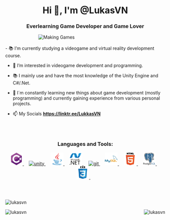 <h1 align="center">Hi 👋, I'm @LukasVN</h1>
<h3 align="center">Everlearning Game Developer and Game Lover</h3>

<img align="right" alt="Making Games" width="400" src="https://cdn.dribbble.com/users/1025838/screenshots/6220885/devguy3.gif">

<br>



<br>
- 📚 I’m currently studying a videogame and virtual reality development course.

- 👀 I’m interested in videogame development and programming.

- 📚 I mainly use and have the most knowledge of the Unity Engine and C#/.Net.

- 🌱 I´m constantly learning new things about game development (mostly programming) and currently gaining experience from various personal projects.

- 📫 My Socials **https://linktr.ee/LukkasVN**
<br>

<br>
<h3 align="center">Languages and Tools:</h3>
<p align="center"> 
<p align="center">
  <a href="https://www.w3schools.com/cs/" target="_blank" rel="noreferrer">
    <img src="https://raw.githubusercontent.com/devicons/devicon/master/icons/csharp/csharp-original.svg" alt="csharp" width="40" height="40"/>
  </a>&nbsp;&nbsp;&nbsp;
  <a href="https://unity.com/" target="_blank" rel="noreferrer">
    <img src="https://www.vectorlogo.zone/logos/unity3d/unity3d-icon.svg" alt="unity" width="40" height="40"/>
  </a>&nbsp;&nbsp;&nbsp;
    <a href="https://www.java.com" target="_blank" rel="noreferrer">
    <img src="https://raw.githubusercontent.com/devicons/devicon/master/icons/java/java-original.svg" alt="java" width="40" height="40"/>
  </a>&nbsp;&nbsp;&nbsp;
  <a href="https://dotnet.microsoft.com/" target="_blank" rel="noreferrer">
    <img src="https://raw.githubusercontent.com/devicons/devicon/master/icons/dot-net/dot-net-original-wordmark.svg" alt="dotnet" width="40" height="40"/>
  </a>&nbsp;&nbsp;&nbsp;
  <a href="https://git-scm.com/" target="_blank" rel="noreferrer">
    <img src="https://www.vectorlogo.zone/logos/git-scm/git-scm-icon.svg" alt="git" width="40" height="40"/>
  </a>&nbsp;&nbsp;&nbsp;

  <a href="https://www.mysql.com/" target="_blank" rel="noreferrer">
    <img src="https://raw.githubusercontent.com/devicons/devicon/master/icons/mysql/mysql-original-wordmark.svg" alt="mysql" width="40" height="40"/>
  </a>&nbsp;&nbsp;&nbsp;
  <a href="https://www.w3.org/html/" target="_blank" rel="noreferrer">
    <img src="https://raw.githubusercontent.com/devicons/devicon/master/icons/html5/html5-original-wordmark.svg" alt="html5" width="40" height="40"/>
  </a>&nbsp;&nbsp;&nbsp;
  <a href="https://www.postgresql.org" target="_blank" rel="noreferrer">
    <img src="https://raw.githubusercontent.com/devicons/devicon/master/icons/postgresql/postgresql-original-wordmark.svg" alt="postgresql" width="40" height="40"/>
  </a>&nbsp;&nbsp;&nbsp;
  <a href="https://www.w3schools.com/css/" target="_blank" rel="noreferrer">
    <img src="https://raw.githubusercontent.com/devicons/devicon/master/icons/css3/css3-original-wordmark.svg" alt="css3" width="40" height="40"/>
  </a>&nbsp;&nbsp;&nbsp;
  
</p>

<br>

<br>
<p align="left"> <img src="https://komarev.com/ghpvc/?username=lukasvn&label=Profile%20views&color=0e75b6&style=flat" alt="lukasvn" /> </p>

<p><img align="left" src="https://github-readme-stats.vercel.app/api/top-langs?username=lukasvn&show_icons=true&locale=en&layout=compact" alt="lukasvn" /></p>

<p><img align="right" src="https://github-readme-streak-stats.herokuapp.com/?user=lukasvn&theme=dark" alt="lukasvn" /></p>

<!---
LukasVN/LukasVN is a ✨ special ✨ repository because its `README.md` (this file) appears on your GitHub profile.
You can click the Preview link to take a look at your changes.
--->
